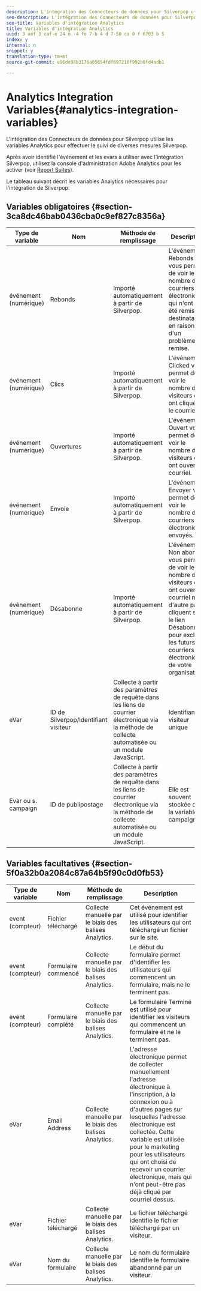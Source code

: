 ```yaml
---
description: L'intégration des Connecteurs de données pour Silverpop utilise les variables Analytics pour effectuer le suivi de diverses mesures Silverpop.
seo-description: L'intégration des Connecteurs de données pour Silverpop utilise les variables Analytics pour effectuer le suivi de diverses mesures Silverpop.
seo-title: Variables d'intégration Analytics
title: Variables d'intégration Analytics
uuid: 3 aef 3 caf-e 24 e -4 fe 7-b 4 d 7-50 ca 0 f 6703 b 5
index: y
internal: n
snippet: y
translation-type: tm+mt
source-git-commit: e96de98b3176a05654fdf697210f992b0fd4adb1

---
```



# Analytics Integration Variables{#analytics-integration-variables}

L'intégration des Connecteurs de données pour Silverpop utilise les variables Analytics pour effectuer le suivi de diverses mesures Silverpop.

Après avoir identifié l'événement et les evars à utiliser avec l'intégration Silverpop, utilisez la console d'administration Adobe Analytics pour les activer (voir [Report Suites](http://microsite.omniture.com/t2/help/en_US/reference/index.html?f=report_suites_admin)).

Le tableau suivant décrit les variables Analytics nécessaires pour l'intégration de Silverpop.

## Variables obligatoires {#section-3ca8dc46bab0436cba0c9ef827c8356a}

| Type de variable | Nom | Méthode de remplissage | Description |
|---|---|---|---|
| événement (numérique) | Rebonds | Importé automatiquement à partir de Silverpop. | L'événement Rebonds vous permet de voir le nombre de courriers électroniques qui n'ont pas été remis aux destinataires en raison d'un problème de remise. |
| événement (numérique) | Clics | Importé automatiquement à partir de Silverpop. | L'événement Clicked vous permet de voir le nombre de visiteurs qui ont cliqué sur le courriel. |
| événement (numérique) | Ouvertures | Importé automatiquement à partir de Silverpop. | L'événement Ouvert vous permet de voir le nombre de visiteurs qui ont ouvert le courriel. |
| événement (numérique) | Envoie | Importé automatiquement à partir de Silverpop. | L'événement Envoyer vous permet de voir le nombre de courriers électroniques envoyés. |
| événement (numérique) | Désabonne | Importé automatiquement à partir de Silverpop. | L'événement Non abonné vous permet de voir le nombre de visiteurs qui ont ouvert le courriel mais, d'autre part, cliquent sur le lien Désabonner pour exclure les futurs courriers électroniques de votre organisation. |
| eVar | ID de Silverpop/Identifiant visiteur | Collecte à partir des paramètres de requête dans les liens de courrier électronique via la méthode de collecte automatisée ou un module JavaScript. | Identifiant visiteur unique |
| Evar ou s. campaign | ID de publipostage | Collecte à partir des paramètres de requête dans les liens de courrier électronique via la méthode de collecte automatisée ou un module JavaScript. | Elle est souvent stockée dans la variable campaign. |

## Variables facultatives {#section-5f0a32b0a2084c87a64b5f90c0d0fb53}

| Type de variable | Nom | Méthode de remplissage | Description |
|---|---|---|---|
| event (compteur) | Fichier téléchargé | Collecte manuelle par le biais des balises Analytics. | Cet événement est utilisé pour identifier les utilisateurs qui ont téléchargé un fichier sur le site. |
| event (compteur) | Formulaire commencé | Collecte manuelle par le biais des balises Analytics. | Le début du formulaire permet d'identifier les utilisateurs qui commencent un formulaire, mais ne le terminent pas. |
| event (compteur) | Formulaire complété | Collecte manuelle par le biais des balises Analytics. | Le formulaire Terminé est utilisé pour identifier les visiteurs qui commencent un formulaire et ne le terminent pas. |
| eVar | Email Address | Collecte manuelle par le biais des balises Analytics. | L'adresse électronique permet de collecter manuellement l'adresse électronique à l'inscription, à la connexion ou à d'autres pages sur lesquelles l'adresse électronique est collectée. Cette variable est utilisée pour le marketing pour les utilisateurs qui ont choisi de recevoir un courrier électronique, mais qui n'ont peut-être pas déjà cliqué par courriel dessus. |
| eVar | Fichier téléchargé | Collecte manuelle par le biais des balises Analytics. | Le fichier téléchargé identifie le fichier téléchargé par un visiteur. |
| eVar | Nom du formulaire | Collecte manuelle par le biais des balises Analytics. | Le nom du formulaire identifie le formulaire abandonné par un visiteur. |

